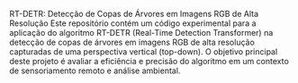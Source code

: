 RT-DETR: Detecção de Copas de Árvores em Imagens RGB de Alta Resolução
Este repositório contém um código experimental para a aplicação do algoritmo RT-DETR (Real-Time Detection Transformer) na detecção de copas de árvores em imagens RGB de alta resolução capturadas de uma perspectiva vertical (top-down). O objetivo principal deste projeto é avaliar a eficiência e precisão do algoritmo em um contexto de sensoriamento remoto e análise ambiental.
